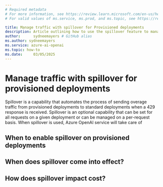 ```yaml
---
# Required metadata
# For more information, see https://review.learn.microsoft.com/en-us/help/platform/learn-editor-add-metadata?branch=main
# For valid values of ms.service, ms.prod, and ms.topic, see https://review.learn.microsoft.com/en-us/help/platform/metadata-taxonomies?branch=main

title: Manage traffic with spillover for Provisioned deployments
description: Article outlining how to use the spillover feature to manage traffic bursts for Azure OpenAI Service provisioned deployments
author:      sydneemayers # GitHub alias
ms.author: sydneemayers
ms.service: azure-ai-openai
ms.topic: how-to
ms.date:     03/05/2025
---
```


# Manage traffic with spillover for provisioned deployments

Spillover is a capability that automates the process of sending overage traffic from provisioned deployments to standard deployments when a 429 response is received. Spillover is an optional capability that can be set for all requests on a given deployment or can be managed on a per-request basis. When spillover is used, Azure OpenAI service will take care of 

## When to enable spillover on provisioned deployments

## When does spillover come into effect?

## How does spillover impact cost?

##